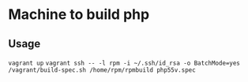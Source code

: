 Machine to build php
========

Usage
-------
`vagrant up`
`vagrant ssh -- -l rpm -i ~/.ssh/id_rsa -o BatchMode=yes /vagrant/build-spec.sh /home/rpm/rpmbuild php55v.spec`
